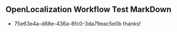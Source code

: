 ## OpenLocalization Workflow Test MarkDown
* 75e63e4a-d88e-436a-8fc0-3da79eac5e0b 
thanks!<!--HONumber=Mar16_HO4-->
